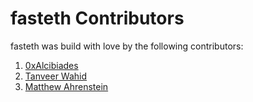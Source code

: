 fasteth Contributors
====================
fasteth was build with love by the following contributors:

1. [0xAlcibiades](https://alcibiades.capital)
2. [Tanveer Wahid](https://github.com/sephynox)
3. [Matthew Ahrenstein](https://www.ahrenstein.com/)
